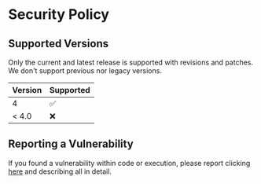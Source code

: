 # Security Policy

## Supported Versions

Only the current and latest release is supported with revisions and patches.  
We don't support previous nor legacy versions.

| Version | Supported          |
| ------- | ------------------ |
| 4       | :white_check_mark: |
| < 4.0   | :x:                |

## Reporting a Vulnerability

If you found a vulnerability within code or execution, please report clicking [here](https://github.com/sn4k3/UVtools/issues/new?assignees=sn4k3&labels=&template=bug_report.md&title=%5BVulnerability%5D+) and describing all in detail.
